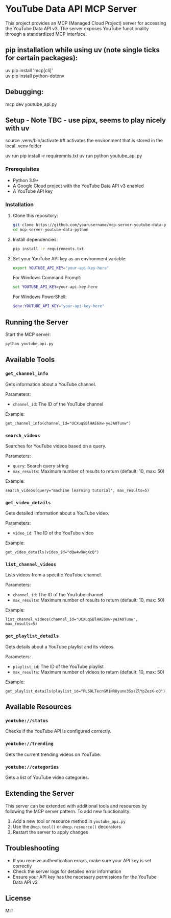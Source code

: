 # YouTube Data API MCP Server

This project provides an MCP (Managed Cloud Project) server for accessing the YouTube Data API v3. The server exposes YouTube functionality through a standardized MCP interface.

## pip installation while using uv (note single ticks for certain packages):
uv pip install 'mcp[cli]'  
uv pip install python-dotenv

## Debugging:
mcp dev youtube_api.py 

## Setup - Note TBC - use pipx, seems to play nicely with uv
source .venv/bin/activate ## activates the environment that is stored in the local .venv folder

uv run pip install -r requiremnts.txt
uv run python youtube_api.py

### Prerequisites

- Python 3.9+
- A Google Cloud project with the YouTube Data API v3 enabled
- A YouTube API key

### Installation

1. Clone this repository:
   ```bash
   git clone https://github.com/yourusername/mcp-server-youtube-data-python.git
   cd mcp-server-youtube-data-python
   ```

2. Install dependencies:
   ```bash
   pip install -r requirements.txt
   ```

3. Set your YouTube API key as an environment variable:
   ```bash
   export YOUTUBE_API_KEY="your-api-key-here"
   ```

   For Windows Command Prompt:
   ```cmd
   set YOUTUBE_API_KEY=your-api-key-here
   ```

   For Windows PowerShell:
   ```powershell
   $env:YOUTUBE_API_KEY="your-api-key-here"
   ```

## Running the Server

Start the MCP server:

```bash
python youtube_api.py
```

## Available Tools

### `get_channel_info`

Gets information about a YouTube channel.

Parameters:
- `channel_id`: The ID of the YouTube channel

Example:
```
get_channel_info(channel_id="UCXuqSBlHAE6Xw-yeJA0Tunw")
```

### `search_videos`

Searches for YouTube videos based on a query.

Parameters:
- `query`: Search query string
- `max_results`: Maximum number of results to return (default: 10, max: 50)

Example:
```
search_videos(query="machine learning tutorial", max_results=5)
```

### `get_video_details`

Gets detailed information about a YouTube video.

Parameters:
- `video_id`: The ID of the YouTube video

Example:
```
get_video_details(video_id="dQw4w9WgXcQ")
```

### `list_channel_videos`

Lists videos from a specific YouTube channel.

Parameters:
- `channel_id`: The ID of the YouTube channel
- `max_results`: Maximum number of results to return (default: 10, max: 50)

Example:
```
list_channel_videos(channel_id="UCXuqSBlHAE6Xw-yeJA0Tunw", max_results=5)
```

### `get_playlist_details`

Gets details about a YouTube playlist and its videos.

Parameters:
- `playlist_id`: The ID of the YouTube playlist
- `max_results`: Maximum number of videos to return (default: 10, max: 50)

Example:
```
get_playlist_details(playlist_id="PL59LTecnGM1NRUyune3SxzZlYpZezK-oQ")
```

## Available Resources

### `youtube://status`

Checks if the YouTube API is configured correctly.

### `youtube://trending`

Gets the current trending videos on YouTube.

### `youtube://categories`

Gets a list of YouTube video categories.

## Extending the Server

This server can be extended with additional tools and resources by following the MCP server pattern. To add new functionality:

1. Add a new tool or resource method in `youtube_api.py`
2. Use the `@mcp.tool()` or `@mcp.resource()` decorators
3. Restart the server to apply changes

## Troubleshooting

- If you receive authentication errors, make sure your API key is set correctly
- Check the server logs for detailed error information
- Ensure your API key has the necessary permissions for the YouTube Data API v3

## License

MIT
